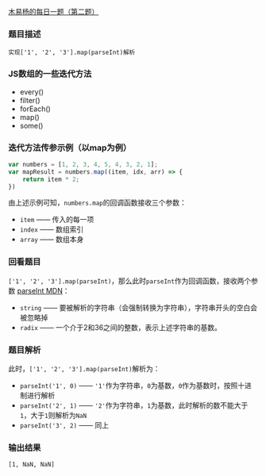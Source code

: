 [木易杨的每日一题（第二题）](https://github.com/Advanced-Frontend/Daily-Interview-Question/issues/4)

### 题目描述
`实现['1', '2', '3'].map(parseInt)解析`

### JS数组的一些迭代方法
+ every()
+ filter()
+ forEach()
+ map()
+ some()

### 迭代方法传参示例（以map为例）
```js
var numbers = [1, 2, 3, 4, 5, 4, 3, 2, 1];
var mapResult = numbers.map((item, idx, arr) => {
    return item * 2;
})
```

由上述示例可知，`numbers.map`的回调函数接收三个参数：
+ `item` —— 传入的每一项
+ `index` —— 数组索引
+ `array` —— 数组本身

### 回看题目
`['1', '2', '3'].map(parseInt)`，那么此时`parseInt`作为回调函数，接收两个参数 [parseInt MDN](https://developer.mozilla.org/zh-CN/docs/Web/JavaScript/Reference/Global_Objects/parseInt)：
+ `string` —— 要被解析的字符串（会强制转换为字符串），字符串开头的空白会被忽略掉
+ `radix` —— 一个介于2和36之间的整数，表示上述字符串的基数。

### 题目解析
此时，`['1', '2', '3'].map(parseInt)`解析为：
+ `parseInt('1', 0)` —— `'1'`作为字符串，`0`为基数，`0`作为基数时，按照十进制进行解析
+ `parseInt('2', 1)` —— `'2'`作为字符串，`1`为基数，此时解析的数不能大于`1`，大于`1`则解析为`NaN`
+ `parseInt('3', 2)` —— 同上

### 输出结果
`[1, NaN, NaN]`